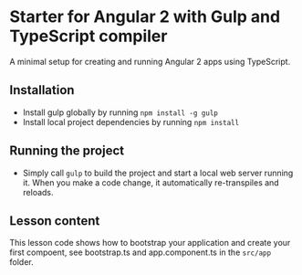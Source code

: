 Starter for Angular 2 with Gulp and TypeScript compiler
==============================================

A minimal setup for creating and running Angular 2 apps using TypeScript.

## Installation

* Install gulp globally by running `npm install -g gulp`
* Install local project dependencies by running `npm install`

## Running the project

* Simply call `gulp` to build the project and start a local web server running it. When you make a code change, it automatically re-transpiles and reloads.

## Lesson content

This lesson code shows how to bootstrap your application and create your first compoent, see bootstrap.ts and app.component.ts in the `src/app` folder.